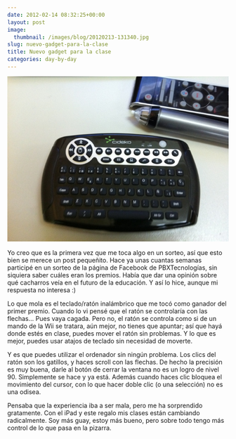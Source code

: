 ```yaml
---
date: 2012-02-14 08:32:25+00:00
layout: post
image:
  thumbnail: /images/blog/20120213-131340.jpg
slug: nuevo-gadget-para-la-clase
title: Nuevo gadget para la clase
categories: day-by-day
---
```


[![20120213-131340.jpg](/images/blog/20120213-131340.jpg)](/images/blog/20120213-131340.jpg)

Yo creo que es la primera vez que me toca algo en un sorteo, así que esto bien se merece un post pequeñito. Hace ya unas cuantas semanas participé en un sorteo de la página de Facebook de PBXTecnologías, sin siquiera saber cuáles eran los premios. Había que dar una opinión sobre qué cacharros veía en el futuro de la educación. Y así lo hice, aunque mi respuesta no interesa :)

Lo que mola es el teclado/ratón inalámbrico que me tocó como ganador del primer premio. Cuando lo vi pensé que el ratón se controlaría con las flechas... Pues vaya cagada. Pero no, el ratón se controla como si de un mando de la Wii se tratara, aún mejor, no tienes que apuntar; así que hayá donde estés en clase, puedes mover el ratón sin problemas. Y lo que es mejor, puedes usar atajos de teclado sin necesidad de moverte.

Y es que puedes utilizar el ordenador sin ningún problema. Los clics del ratón son los gatillos, y haces scroll con las flechas. De hecho la precisión es muy buena, darle al botón de cerrar la ventana no es un logro de nivel 90. Simplemente se hace y ya está. Además cuando haces clic bloquea el movimiento del cursor, con lo que hacer doble clic (o una selección) no es una odisea.

Pensaba que la experiencia iba a ser mala, pero me ha sorprendido gratamente. Con el iPad y este regalo mis clases están cambiando radicalmente. Soy más guay, estoy más bueno, pero sobre todo tengo más control de lo que pasa en la pizarra.
